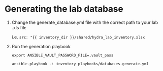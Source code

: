 # Generating the lab database

1. Change the generate_database.yml file with the correct path to your lab .xls file

   i.e. `src: "{{ inventory_dir }}/shared/hydra_lab_inventory.xlsx`

2. Run the generation playbook

   `export ANSIBLE_VAULT_PASSWORD_FILE=.vault_pass`

   `ansible-playbook -i inventory playbooks/databases-generate.yml`

